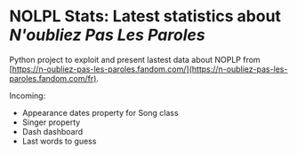 # NOLPL Stats: Latest statistics about *N'oubliez Pas Les Paroles*

Python project to exploit and present lastest data about NOPLP from [https://n-oubliez-pas-les-paroles.fandom.com/](https://n-oubliez-pas-les-paroles.fandom.com/fr).

Incoming:

* Appearance dates property for Song class
* Singer property
* Dash dashboard
* Last words to guess
